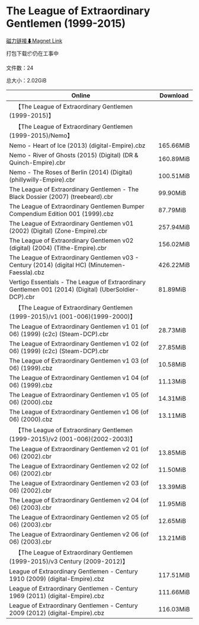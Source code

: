 # The League of Extraordinary Gentlemen (1999-2015)

[磁力链接⬇Magnet Link](magnet:?xt=urn:btih:8e3df1ec1b8fb42c24f2f766c66f82a53125f97a&dn=The%20League%20of%20Extraordinary%20Gentlemen%20%281999-2015%29)

打包下载📦仍在工事中

文件数：24

总大小：2.02GiB

Online | Download
--- | ---
&emsp;【The League of Extraordinary Gentlemen (1999-2015)】 | 
&emsp;【The League of Extraordinary Gentlemen (1999-2015)/Nemo】 | 
Nemo - Heart of Ice (2013) (digital-Empire).cbz | 165.66MiB
Nemo - River of Ghosts (2015) (Digital) (DR & Quinch-Empire).cbr | 160.89MiB
Nemo - The Roses of Berlin (2014) (Digital) (phillywilly-Empire).cbr | 100.51MiB
The League of Extraordinary Gentlemen - The Black Dossier (2007) (treebeard).cbr | 99.90MiB
The League of Extraordinary Gentlemen Bumper Compendium Edition 001 (1999).cbz | 87.79MiB
The League of Extraordinary Gentlemen v01 (2002) (Digital) (Zone-Empire).cbr | 257.94MiB
The League of Extraordinary Gentlemen v02 (digital) (2004) (Tithe-Empire).cbr | 156.02MiB
The League of Extraordinary Gentlemen v03 - Century (2014) (digital HC) (Minutemen-Faessla).cbz | 426.22MiB
Vertigo Essentials - The League of Extraordinary Gentlemen 001 (2014) (Digital) (UberSoldier-DCP).cbr | 81.89MiB
&emsp;【The League of Extraordinary Gentlemen (1999-2015)/v1 (001-006)(1999-2000)】 | 
The League of Extraordinary Gentlemen v1 01 (of 06) (1999) (c2c) (Steam-DCP).cbr | 28.73MiB
The League of Extraordinary Gentlemen v1 02 (of 06) (1999) (c2c) (Steam-DCP).cbr | 27.85MiB
The League of Extraordinary Gentlemen v1 03 (of 06) (1999).cbz | 10.58MiB
The League of Extraordinary Gentlemen v1 04 (of 06) (1999).cbz | 11.13MiB
The League of Extraordinary Gentlemen v1 05 (of 06) (2000).cbz | 14.31MiB
The League of Extraordinary Gentlemen v1 06 (of 06) (2000).cbz | 13.11MiB
&emsp;【The League of Extraordinary Gentlemen (1999-2015)/v2 (001-006)(2002-2003)】 | 
The League of Extraordinary Gentlemen v2 01 (of 06) (2002).cbr | 13.85MiB
The League of Extraordinary Gentlemen v2 02 (of 06) (2002).cbr | 11.50MiB
The League of Extraordinary Gentlemen v2 03 (of 06) (2002).cbr | 13.39MiB
The League of Extraordinary Gentlemen v2 04 (of 06) (2003).cbr | 11.95MiB
The League of Extraordinary Gentlemen v2 05 (of 06) (2003).cbr | 12.65MiB
The League of Extraordinary Gentlemen v2 06 (of 06) (2003).cbr | 13.21MiB
&emsp;【The League of Extraordinary Gentlemen (1999-2015)/v3 Century (2009-2012)】 | 
League of Extraordinary Gentlemen - Century 1910 (2009) (digital-Empire).cbz | 117.51MiB
League of Extraordinary Gentlemen - Century 1969 (2011) (digital-Empire).cbz | 111.66MiB
League of Extraordinary Gentlemen - Century 2009 (2012) (digital-Empire).cbz | 116.03MiB